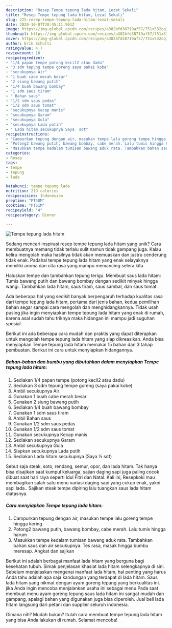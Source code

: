 ```yaml
---
description: "Resep Tempe tepung lada hitam, Lezat Sekali"
title: "Resep Tempe tepung lada hitam, Lezat Sekali"
slug: 225-resep-tempe-tepung-lada-hitam-lezat-sekali
date: 2020-10-07T20:45:11.961Z
image: https://img-global.cpcdn.com/recipes/a382bfd38719af57/751x532cq70/tempe-tepung-lada-hitam-foto-resep-utama.jpg
thumbnail: https://img-global.cpcdn.com/recipes/a382bfd38719af57/751x532cq70/tempe-tepung-lada-hitam-foto-resep-utama.jpg
cover: https://img-global.cpcdn.com/recipes/a382bfd38719af57/751x532cq70/tempe-tepung-lada-hitam-foto-resep-utama.jpg
author: Erik Schultz
ratingvalue: 4.7
reviewcount: 10
recipeingredient:
- "1/4 papan tempe potong kecil2 atau dadu"
- "3 sdm tepung tempe goreng saya pakai kobe"
- "secukupnya Air"
- "1 buah cabe merah besar"
- "2 siung bawang putih"
- "1/4 buah bawang bombay"
- "1 sdm saus tiram"
- " Bahan saus"
- "1/2 sdm saus pedas"
- "1/2 sdm saus tomat"
- "secukupnya Kecap manis"
- "secukupnya Garam"
- "secukupnya Gula"
- "secukupnya Lada putih"
- " Lada hitam secukupnya Saya  sdt"
recipeinstructions:
- "Campurkan tepung dengan air, masukan tempe lalu goreng tempe hingga kering"
- "Potong2 bawang putih, bawang bombay, cabe merah. Lalu tumis hingga harum"
- "Masukkan tempe kedalam tumisan bawang aduk rata. Tambahkan bahan saus dan air secukupnya. Tes rasa, masak hingga bumbu meresap. Angkat dan sajikan"
categories:
- Resep
tags:
- tempe
- tepung
- lada

katakunci: tempe tepung lada 
nutrition: 219 calories
recipecuisine: Indonesian
preptime: "PT40M"
cooktime: "PT51M"
recipeyield: "4"
recipecategory: Dinner

---
```



![Tempe tepung lada hitam](https://img-global.cpcdn.com/recipes/a382bfd38719af57/751x532cq70/tempe-tepung-lada-hitam-foto-resep-utama.jpg)

Sedang mencari inspirasi resep tempe tepung lada hitam yang unik? Cara membuatnya memang tidak terlalu sulit namun tidak gampang juga. Kalau keliru mengolah maka hasilnya tidak akan memuaskan dan justru cenderung tidak enak. Padahal tempe tepung lada hitam yang enak selayaknya memiliki aroma dan cita rasa yang mampu memancing selera kita.

Haluskan tempe dan tambahkan tepung terigu. Membuat saus lada hitam: Tumis bawang putih dan bawang bombay dengan sedikit minyak hingga wangi. Tambahkan lada hitam, saus tiram, saus sambal, dan saus tomat.

Ada beberapa hal yang sedikit banyak berpengaruh terhadap kualitas rasa dari tempe tepung lada hitam, pertama dari jenis bahan, kedua pemilihan bahan segar sampai cara mengolah dan menghidangkannya. Tidak usah pusing jika ingin menyiapkan tempe tepung lada hitam yang enak di rumah, karena asal sudah tahu triknya maka hidangan ini mampu jadi suguhan spesial.


Berikut ini ada beberapa cara mudah dan praktis yang dapat diterapkan untuk mengolah tempe tepung lada hitam yang siap dikreasikan. Anda bisa menyiapkan Tempe tepung lada hitam memakai 15 bahan dan 3 tahap pembuatan. Berikut ini cara untuk menyiapkan hidangannya.

<!--inarticleads1-->

##### Bahan-bahan dan bumbu yang dibutuhkan dalam menyiapkan Tempe tepung lada hitam:

1. Sediakan 1/4 papan tempe (potong kecil2 atau dadu)
1. Sediakan 3 sdm tepung tempe goreng (saya pakai kobe)
1. Ambil secukupnya Air
1. Gunakan 1 buah cabe merah besar
1. Gunakan 2 siung bawang putih
1. Sediakan 1/4 buah bawang bombay
1. Gunakan 1 sdm saus tiram
1. Ambil  Bahan saus
1. Gunakan 1/2 sdm saus pedas
1. Gunakan 1/2 sdm saus tomat
1. Gunakan secukupnya Kecap manis
1. Sediakan secukupnya Garam
1. Ambil secukupnya Gula
1. Siapkan secukupnya Lada putih
1. Sediakan  Lada hitam secukupnya (Saya ½ sdt)


Sebut saja steak, soto, rendang, semur, opor, dan lada hitam. Tak hanya bisa disajikan saat kumpul keluarga, sajian daging sapi juga paling cocok dibuat saat hari raya seperti Idul Fitri dan Natal. Kali ini, Resepkoki mau membagikan salah satu menu variasi daging sapi yang cukup enak, yakni sapi lada.. Sajikan steak tempe dipiring lalu tuangkan saus lada hitam diatasnya. 

<!--inarticleads2-->

##### Cara menyiapkan Tempe tepung lada hitam:

1. Campurkan tepung dengan air, masukan tempe lalu goreng tempe hingga kering
1. Potong2 bawang putih, bawang bombay, cabe merah. Lalu tumis hingga harum
1. Masukkan tempe kedalam tumisan bawang aduk rata. Tambahkan bahan saus dan air secukupnya. Tes rasa, masak hingga bumbu meresap. Angkat dan sajikan


Berikut ini adalah berbagai manfaat lada hitam yang berguna bagi kesehatan tubuh. Simak penjelasan khasiat lada hitam selengkapnya di sini. Sebelum menjelaskan mengenai manfaat lada hitam, hal penting yang harus Anda tahu adalah apa saja kandungan yang terdapat di lada hitam. Saus lada hitam yang nikmat dengan ayam goreng tepung yang berkualitas ini. jika Anda ingin mencoba menjalankan usaha ini sebagai menu Pada saat membuat menu ayam goreng tepung saus lada hitam ini sangat mudah dan gampang, apalagi bahan yang digunakan juga bisa diperoleh. Jual beli lada hitam langsung dari petani dan supplier seluruh indonesia. 

Gimana nih? Mudah bukan? Itulah cara membuat tempe tepung lada hitam yang bisa Anda lakukan di rumah. Selamat mencoba!

